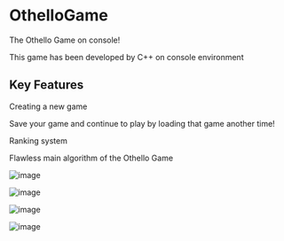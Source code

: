 # OthelloGame
The Othello Game on console!

This game has been developed by C++ on console environment

## Key Features
Creating a new game

Save your game and continue to play by loading that game another time!

Ranking system

Flawless main algorithm of the Othello Game

![image](https://github.com/Farbodkhm/OthelloGame/assets/68291080/86462c11-691a-41bb-a007-88e08fd83869)


![image](https://github.com/Farbodkhm/OthelloGame/assets/68291080/94bacd11-46d6-41b8-a151-78214f66410a)


![image](https://github.com/Farbodkhm/OthelloGame/assets/68291080/70b5993f-17b0-4733-aeee-3d7d23612408)


![image](https://github.com/Farbodkhm/OthelloGame/assets/68291080/f74898de-c568-4a21-8191-ddd3c2dad896)
